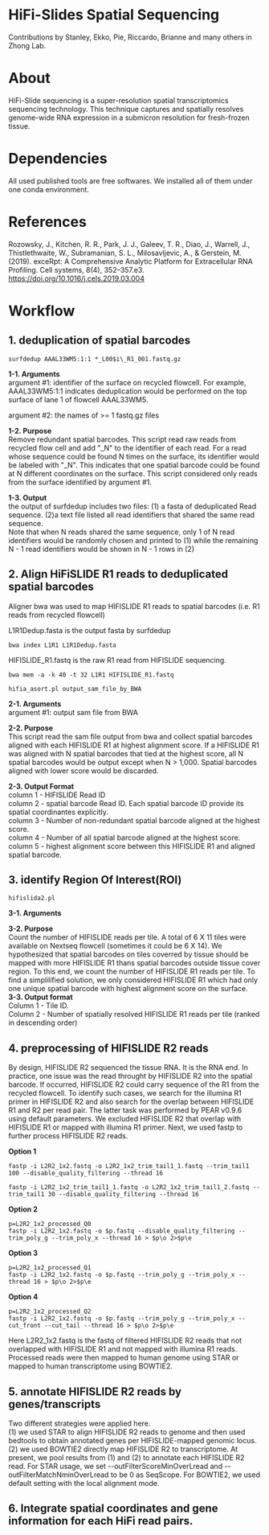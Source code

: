 # **HiFi-Slides Spatial Sequencing**


Contributions by Stanley, Ekko, Pie, Riccardo, Brianne and many others in Zhong Lab.

# **About**  
HiFi-Slide sequencing is a super-resolution spatial transcriptomics sequencing technology. This technique captures and spatially resolves genome-wide RNA expression in a submicron resolution for fresh-frozen tissue.  
# **Dependencies**  
All used published tools are free softwares. We installed all of them under one conda environment.
# **References**
Rozowsky, J., Kitchen, R. R., Park, J. J., Galeev, T. R., Diao, J., Warrell, J., Thistlethwaite, W., Subramanian, S. L., Milosavljevic, A., & Gerstein, M. (2019). exceRpt: A Comprehensive Analytic Platform for Extracellular RNA Profiling. Cell systems, 8(4), 352–357.e3. https://doi.org/10.1016/j.cels.2019.03.004

# **Workflow**


## 1. deduplication of spatial barcodes
```
surfdedup AAAL33WM5:1:1 *_L00$i\_R1_001.fastq.gz  
```
**1-1. Arguments**  
argument \#1: identifier of the surface on recycled flowcell. For example, AAAL33WM5:1:1 indicates deduplication would be performed on the top surface of lane 1 of flowcell AAAL33WM5. 

argument \#2: the names of >= 1 fastq.gz files

**1-2. Purpose**  
Remove redundant spatial barcodes. This script read raw reads from recycled flow cell and add "_N" to the identifier of each read. For a read whose sequence could be found N times on the surface, its identifier would be labeled with "_N". This indicates that one spatial barcode could be found at N different coordinates on the surface. This script considered only reads from the surface identified by argument \#1. 

**1-3. Output**  
the output of surfdedup includes two files: (1) a fasta of deduplicated Read sequence. (2)a text file listed all read identifiers that shared the same read sequence.   
Note that when N reads shared the same sequence, only 1 of N read identifiers would be randomly chosen and printed to (1) while the remaining N - 1 read identifiers would be shown in N - 1 rows in (2)
  

## 2. Align HiFiSLIDE R1 reads to deduplicated spatial barcodes

Aligner bwa was used to map HIFISLIDE R1 reads to spatial barcodes (i.e. R1 reads from recycled flowcell)

L1R1Dedup.fasta is the output fasta by surfdedup

```
bwa index L1R1 L1R1Dedup.fasta
```
HIFISLIDE_R1.fastq is the raw R1 read from HIFISLIDE sequencing.

```
bwa mem -a -k 40 -t 32 L1R1 HIFISLIDE_R1.fastq
```


```
hifia_asort.pl output_sam_file_by_BWA
```

**2-1. Arguments**  
argument \#1: output sam file from BWA  

**2-2. Purpose**   
This script read the sam file output from bwa and collect spatial barcodes aligned with each HIFISLIDE R1 at highest alignment score. If a HIFISLIDE R1 was aligned with N spatial barcodes that tied at the highest score, all N spatial barcodes would be output except when N > 1,000. Spatial barcodes aligned with lower score would be discarded.

**2-3. Output Format**   
column 1 - HIFISLIDE Read ID   
column 2 - spatial barcode Read ID. Each spatial barcode ID provide its spatial coordinantes explicitly.  
column 3 - Number of non-redundant spatial barcode aligned at the highest score.  
column 4 - Number of all spatial barcode aligned at the highest score.  
column 5 - highest alignment score between this HIFISLIDE R1 and aligned spatial barcode.  

## 3. identify Region Of Interest(ROI)

```
hifislida2.pl 
```

**3-1. Arguments**  

**3-2. Purpose**  
Count the number of HIFISLIDE reads per tile. A total of 6 X 11 tiles were available on Nextseq flowcell (sometimes it could be 6 X 14). We hypothesized that spatial barcodes on tiles coverred by tissue should be mapped with more HIFISLIDE R1 thans spatial barcodes outside tissue cover region. To this end, we count the number of HIFISLIDE R1 reads per tile. To find a simplilified solution, we only considered HIFISLIDE R1 which had only one unique spatial barcode with highest alignment score on the surface.       
**3-3. Output format**  
Column 1 - Tile ID.  
Column 2 - Number of spatially resolved HIFISLIDE R1 reads per tile (ranked in descending order)

## 4. preprocessing of HIFISLIDE R2 reads  
By design, HIFISLIDE R2 sequenced the tissue RNA. It is the RNA end. In practice, one issue was the read throught by HIFISLIDE R2 into the spatial barcode. If occurred, HIFISLIDE R2 could carry sequence of the R1 from the recycled flowcell. To identify such cases, we search for the illumina R1 primer in HIFISLIDE R2 and also search for the overlap between HIFISLIDE R1 and R2 per read pair. The latter task was performed by PEAR v0.9.6 using default parameters. We excluded HIFISLIDE R2 that overlap with HIFISLIDE R1 or mapped with illumina R1 primer.
Next, we used fastp to further process HIFISLIDE R2 reads. 

**Option 1**

```
fastp -i L2R2_1x2.fastq -o L2R2_1x2_trim_tail1_1.fastq --trim_tail1 100 --disable_quality_filtering --thread 16
```

```
fastp -i L2R2_1x2_trim_tail1_1.fastq -o L2R2_1x2_trim_tail1_2.fastq --trim_tail1 30 --disable_quality_filtering --thread 16
```
**Option 2**
```
p=L2R2_1x2_processed_Q0
fastp -i L2R2_1x2.fastq -o $p.fastq --disable_quality_filtering --trim_poly_g --trim_poly_x --thread 16 > $p\o 2>$p\e
```
**Option 3**
```
p=L2R2_1x2_processed_Q1
fastp -i L2R2_1x2.fastq -o $p.fastq --trim_poly_g --trim_poly_x --thread 16 > $p\o 2>$p\e
```
**Option 4**
```
p=L2R2_1x2_processed_Q2
fastp -i L2R2_1x2.fastq -o $p.fastq --trim_poly_g --trim_poly_x --cut_front --cut_tail --thread 16 > $p\o 2>$p\e
```
Here L2R2_1x2.fastq is the fastq of filtered HIFISLIDE R2 reads that not overlapped with HIFISLIDE R1 and not mapped with illumina R1 reads. Processed reads were then mapped to human genome using STAR or mapped to human transcriptome using BOWTIE2.



## 5. annotate HIFISLIDE R2 reads by genes/transcripts

Two different strategies were applied here.  
(1) we used STAR to align HIFISLIDE R2 reads to genome and then used bedtools to obtain annotated genes per HIFISLIDE-mapped genomic locus.  
(2) we used BOWTIE2 directly map HIFISLIDE R2 to transcriptome.
At present, we pool results from (1) and (2) to annotate each HIFISLIDE R2 read.
For STAR usage, we set --outFilterScoreMinOverLread and --outFilterMatchNminOverLread to be 0 as SeqScope.
For BOWTIE2, we used default setting with the local alignment mode.


## 6. Integrate spatial coordinates and gene information for each HiFi read pairs.